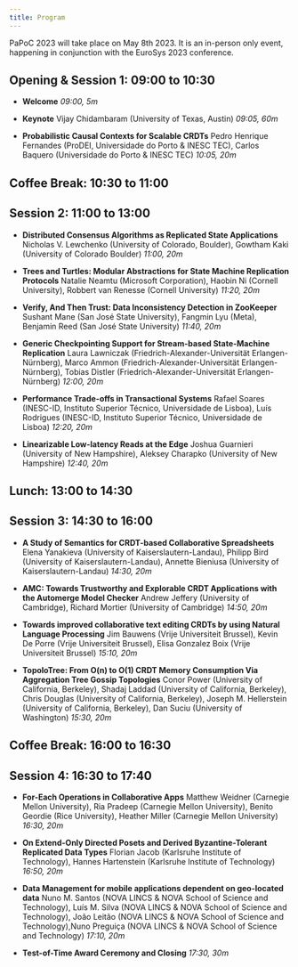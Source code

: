 ```yaml
---
title: Program
---
```


PaPoC 2023 will take place on May 8th 2023.
It is an in-person only event, happening in conjunction with the EuroSys 2023 conference.
<!-- The workshop will be located at DIAG - [Dipartimento di Ingegneria Informatica, Automatica e Gestionale Antonio Ruberti](http://www.diag.uniroma1.it//en) (Department of Computer, Control and Management Engineering), Sapienza Università di Roma, Viale Ariosto 25, 00185, Rome, Italy ([see how to reach the conference area](https://2023.eurosys.org/venue.html#reachArea)). -->

## Opening & Session 1: 09:00 to 10:30

* **Welcome**
_09:00, 5m_

* **Keynote**
Vijay Chidambaram (University of Texas, Austin)
_09:05, 60m_

* **Probabilistic Causal Contexts for Scalable CRDTs** <!-- 75 -->
Pedro Henrique Fernandes (ProDEI, Universidade do Porto & INESC TEC), Carlos Baquero (Universidade do Porto & INESC TEC)
_10:05, 20m_

## Coffee Break: 10:30 to 11:00

## Session 2: 11:00 to 13:00

* **Distributed Consensus Algorithms as Replicated State Applications** <!-- 4 -->
Nicholas V. Lewchenko (University of Colorado, Boulder), Gowtham Kaki (University of Colorado Boulder)
_11:00, 20m_

* **Trees and Turtles: Modular Abstractions for State Machine Replication Protocols** <!-- 45 -->
Natalie Neamtu (Microsoft Corporation), Haobin Ni (Cornell University), Robbert van Renesse (Cornell University)
_11:20, 20m_

* **Verify, And Then Trust: Data Inconsistency Detection in ZooKeeper** <!-- 66 -->
Sushant Mane (San José State University), Fangmin Lyu (Meta), Benjamin Reed (San José State University)
_11:40, 20m_

* **Generic Checkpointing Support for Stream-based State-Machine Replication** <!-- 70 -->
Laura Lawniczak (Friedrich-Alexander-Universität Erlangen-Nürnberg), Marco Ammon (Friedrich-Alexander-Universität Erlangen-Nürnberg), Tobias Distler (Friedrich-Alexander-Universität Erlangen-Nürnberg)
_12:00, 20m_

* **Performance Trade-offs in Transactional Systems** <!-- 19 -->
Rafael Soares (INESC-ID, Instituto Superior Técnico, Universidade de Lisboa), Luís Rodrigues (INESC-ID, Instituto Superior Técnico, Universidade de Lisboa)
_12:20, 20m_

* **Linearizable Low-latency Reads at the Edge** <!-- 58 -->
Joshua Guarnieri (University of New Hampshire), Aleksey Charapko (University of New Hampshire)
_12:40, 20m_

## Lunch: 13:00 to 14:30

## Session 3: 14:30 to 16:00

* **A Study of Semantics for CRDT-based Collaborative Spreadsheets** <!-- 14 -->
Elena Yanakieva (University of Kaiserslautern-Landau), Philipp Bird (University of Kaiserslautern-Landau), Annette Bieniusa (University of Kaiserslautern-Landau)
_14:30, 20m_

* **AMC: Towards Trustworthy and Explorable CRDT Applications with the Automerge Model Checker** <!-- 21 -->
Andrew Jeffery (University of Cambridge), Richard Mortier (University of Cambridge)
_14:50, 20m_

* **Towards improved collaborative text editing CRDTs by using Natural Language Processing** <!-- 74 -->
Jim Bauwens (Vrije Universiteit Brussel), Kevin De Porre (Vrije Universiteit Brussel), Elisa Gonzalez Boix (Vrije Universiteit Brussel)
_15:10, 20m_

* **TopoloTree: From O(n) to O(1) CRDT Memory Consumption Via Aggregation Tree Gossip Topologies** <!-- 79 -->
Conor Power (University of California, Berkeley), Shadaj Laddad (University of California, Berkeley), Chris Douglas (University of California, Berkeley), Joseph M. Hellerstein (University of California, Berkeley), Dan Suciu (University of Washington)
_15:30, 20m_
	
## Coffee Break: 16:00 to 16:30

## Session 4: 16:30 to 17:40

* **For-Each Operations in Collaborative Apps** <!-- 11 -->
Matthew Weidner (Carnegie Mellon University), Ria Pradeep (Carnegie Mellon University), Benito Geordie (Rice University), Heather Miller (Carnegie Mellon University)
_16:30, 20m_

* **On Extend-Only Directed Posets and Derived Byzantine-Tolerant Replicated Data Types** <!-- 85 -->
Florian Jacob (Karlsruhe Institute of Technology), Hannes Hartenstein (Karlsruhe Institute of Technology)
_16:50, 20m_

* **Data Management for mobile applications dependent on geo-located data** <!-- 92 -->
Nuno M. Santos (NOVA LINCS & NOVA School of Science and Technology), Luís M. Silva (NOVA LINCS & NOVA School of Science and Technology), João Leitão (NOVA LINCS & NOVA School of Science and Technology),Nuno Preguiça (NOVA LINCS & NOVA School of Science and Technology)
_17:10, 20m_

* **Test-of-Time Award Ceremony and Closing**
_17:30, 30m_

